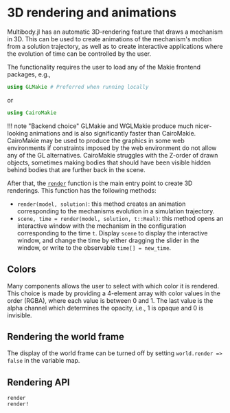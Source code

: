 # 3D rendering and animations

Multibody.jl has an automatic 3D-rendering feature that draws a mechanism in 3D. This can be used to create animations of the mechanism's motion from a solution trajectory, as well as to create interactive applications where the evolution of time can be controlled by the user.

The functionality requires the user to load any of the Makie frontend packages, e.g., 
```julia
using GLMakie # Preferred when running locally
```
or 
```julia
using CairoMakie
```
!!! note "Backend choice"
    GLMakie and WGLMakie produce much nicer-looking animations and is also significantly faster than CairoMakie. CairoMakie may be used to produce the graphics in some web environments if constraints imposed by the web environment do not allow any of the GL alternatives. CairoMakie struggles with the Z-order of drawn objects, sometimes making bodies that should have been visible hidden behind bodies that are further back in the scene.

After that, the [`render`](@ref) function is the main entry point to create 3D renderings. This function has the following methods:

- `render(model, solution)`: this method creates an animation corresponding to the mechanisms evolution in a simulation trajectory.
- `scene, time = render(model, solution, t::Real)`: this method opens an interactive window with the mechanism in the configuration corresponding to the time `t`. Display `scene` to display the interactive window, and change the time by either dragging the slider in the window, or write to the observable `time[] = new_time`.

## Colors
Many components allows the user to select with which color it is rendered. This choice is made by providing a 4-element array with color values in the order (RGBA), where each value is between 0 and 1. The last value is the alpha channel which determines the opacity, i.e., 1 is opaque and 0 is invisible.

## Rendering the world frame
The display of the world frame can be turned off by setting `world.render => false` in the variable map.


## Rendering API

```@docs
render
render!
```